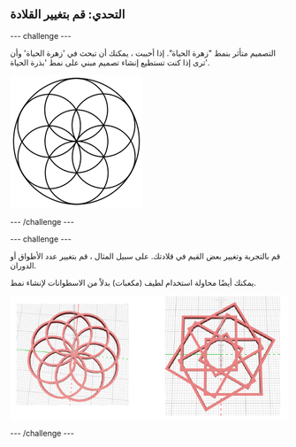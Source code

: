 ## التحدي: قم بتغيير القلادة

--- challenge ---

التصميم متأثر بنمط "زهرة الحياة". إذا أحببت ، يمكنك أن تبحث في 'زهرة الحياة' وأن ترى إذا كنت تستطيع إنشاء تصميم مبني على نمط 'بذرة الحياة'.

![لقطة شاشة](images/pendant-seed-of-life.png)

--- /challenge ---

--- challenge ---

قم بالتجربة وتغيير بعض القيم في قلادتك. على سبيل المثال ، قم بتغيير عدد الأطواق أو الدوران.

يمكنك أيضًا محاولة استخدام لطيف (مكعبات) بدلاً من الاسطوانات لإنشاء نمط.

![لقطة الشاشة](images/pendant-challenge.png)

--- /challenge ---

